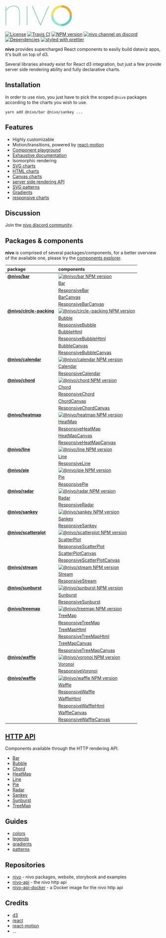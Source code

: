 <img alt="nivo" src="https://raw.githubusercontent.com/plouc/nivo/master/nivo.png" width="216" height="68"/>

[![License][license-image]][license-url]
[![Travis CI][travis-image]][travis-url]
[![NPM version][npm-image]][npm-url]
[![nivo channel on discord](https://img.shields.io/badge/discord-nivo-61dafb.svg?style=flat-square)](https://discord.gg/n7Ft74f)
[![Dependencies][gemnasium-image]][gemnasium-url]
[![styled with prettier][prettier-image]][prettier-url]

**nivo** provides supercharged React components to easily build dataviz apps,
it's built on top of d3.

Several libraries already exist for React d3 integration,
but just a few provide server side rendering ability and fully declarative charts.

## Installation

In order to use nivo, you just have to pick the scoped `@nivo` packages according to the charts you wish to use.

```
yarn add @nivo/bar @nivo/sankey ...
```

## Features

* Highly customizable
* Motion/transitions, powered by [react-motion](https://github.com/chenglou/react-motion)
* [Component playground](http://nivo.rocks)
* [Exhaustive documentation](http://nivo.rocks)
* Isomorphic rendering
* [SVG charts](http://nivo.rocks/components?filter=svg)
* [HTML charts](http://nivo.rocks/components?filter=html)
* [Canvas charts](http://nivo.rocks/components?filter=canvas)
* [server side rendering API](https://github.com/plouc/nivo-api)
* [SVG patterns](http://nivo.rocks/guides/patterns)
* [Gradients](http://nivo.rocks/guides/gradients)
* [responsive charts](http://nivo.rocks/components?q=responsive)

## Discussion

Join the [nivo discord community](https://discord.gg/n7Ft74f).

## Packages & components

**nivo** is comprised of several packages/components, for a better overview of the available one,
please try the [components explorer](http://nivo.rocks/components).

| package                                                                                            | components                                                                                                                                                         |
| :------------------------------------------------------------------------------------------------- | :----------------------------------------------------------------------------------------------------------------------------------------------------------------- |
| [**@nivo/bar**](https://github.com/plouc/nivo/tree/master/packages/nivo-bar)                       | [![@nivo/bar NPM version](https://img.shields.io/npm/v/@nivo/bar.svg?style=flat-square)](https://www.npmjs.com/package/@nivo/bar)                                  |
|                                                                                                    | [Bar](http://nivo.rocks/bar)                                                                                                                                       |
|                                                                                                    | [ResponsiveBar](http://nivo.rocks/bar)                                                                                                                             |
|                                                                                                    | [BarCanvas](http://nivo.rocks/bar/canvas)                                                                                                                          |
|                                                                                                    | [ResponsiveBarCanvas](http://nivo.rocks/bar/canvas)                                                                                                                |
| [**@nivo/circle-packing**](https://github.com/plouc/nivo/tree/master/packages/nivo-circle-packing) | [![@nivo/circle-packing NPM version](https://img.shields.io/npm/v/@nivo/circle-packing.svg?style=flat-square)](https://www.npmjs.com/package/@nivo/circle-packing) |
|                                                                                                    | [Bubble](http://nivo.rocks/bubble)                                                                                                                                 |
|                                                                                                    | [ResponsiveBubble](http://nivo.rocks/bubble)                                                                                                                       |
|                                                                                                    | [BubbleHtml](http://nivo.rocks/bubble/html)                                                                                                                        |
|                                                                                                    | [ResponsiveBubbleHtml](http://nivo.rocks/bubble/html)                                                                                                              |
|                                                                                                    | [BubbleCanvas](http://nivo.rocks/bubble/canvas)                                                                                                                    |
|                                                                                                    | [ResponsiveBubbleCanvas](http://nivo.rocks/bubble/canvas)                                                                                                          |
| [**@nivo/calendar**](https://github.com/plouc/nivo/tree/master/packages/nivo-calendar)             | [![@nivo/calendar NPM version](https://img.shields.io/npm/v/@nivo/calendar.svg?style=flat-square)](https://www.npmjs.com/package/@nivo/calendar)                   |
|                                                                                                    | [Calendar](http://nivo.rocks/calendar)                                                                                                                             |
|                                                                                                    | [ResponsiveCalendar](http://nivo.rocks/calendar)                                                                                                                   |
| [**@nivo/chord**](https://github.com/plouc/nivo/tree/master/packages/nivo-chord)                   | [![@nivo/chord NPM version](https://img.shields.io/npm/v/@nivo/chord.svg?style=flat-square)](https://www.npmjs.com/package/@nivo/chord)                            |
|                                                                                                    | [Chord](http://nivo.rocks/chord)                                                                                                                                   |
|                                                                                                    | [ResponsiveChord](http://nivo.rocks/chord)                                                                                                                         |
|                                                                                                    | [ChordCanvas](http://nivo.rocks/chord/canvas)                                                                                                                      |
|                                                                                                    | [ResponsiveChordCanvas](http://nivo.rocks/chord/canvas)                                                                                                            |
| [**@nivo/heatmap**](https://github.com/plouc/nivo/tree/master/packages/nivo-heatmap)               | [![@nivo/heatmap NPM version](https://img.shields.io/npm/v/@nivo/heatmap.svg?style=flat-square)](https://www.npmjs.com/package/@nivo/heatmap)                      |
|                                                                                                    | [HeatMap](http://nivo.rocks/heatmap)                                                                                                                               |
|                                                                                                    | [ResponsiveHeatMap](http://nivo.rocks/heatmap)                                                                                                                     |
|                                                                                                    | [HeatMapCanvas](http://nivo.rocks/heatmap/canvas)                                                                                                                  |
|                                                                                                    | [ResponsiveHeatMapCanvas](http://nivo.rocks/heatmap/canvas)                                                                                                        |
| [**@nivo/line**](https://github.com/plouc/nivo/tree/master/packages/nivo-line)                     | [![@nivo/line NPM version](https://img.shields.io/npm/v/@nivo/line.svg?style=flat-square)](https://www.npmjs.com/package/@nivo/line)                               |
|                                                                                                    | [Line](http://nivo.rocks/line)                                                                                                                                     |
|                                                                                                    | [ResponsiveLine](http://nivo.rocks/line)                                                                                                                           |
| [**@nivo/pie**](https://github.com/plouc/nivo/tree/master/packages/nivo-pie)                       | [![@nivo/pie NPM version](https://img.shields.io/npm/v/@nivo/pie.svg?style=flat-square)](https://www.npmjs.com/package/@nivo/pie)                                  |
|                                                                                                    | [Pie](http://nivo.rocks/pie)                                                                                                                                       |
|                                                                                                    | [ResponsivePie](http://nivo.rocks/pie)                                                                                                                             |
| [**@nivo/radar**](https://github.com/plouc/nivo/tree/master/packages/nivo-radar)                   | [![@nivo/radar NPM version](https://img.shields.io/npm/v/@nivo/radar.svg?style=flat-square)](https://www.npmjs.com/package/@nivo/radar)                            |
|                                                                                                    | [Radar](http://nivo.rocks/radar)                                                                                                                                   |
|                                                                                                    | [ResponsiveRadar](http://nivo.rocks/radar)                                                                                                                         |
| [**@nivo/sankey**](https://github.com/plouc/nivo/tree/master/packages/nivo-sankey)                 | [![@nivo/sankey NPM version](https://img.shields.io/npm/v/@nivo/sankey.svg?style=flat-square)](https://www.npmjs.com/package/@nivo/sankey)                         |
|                                                                                                    | [Sankey](http://nivo.rocks/sankey)                                                                                                                                 |
|                                                                                                    | [ResponsiveSankey](http://nivo.rocks/sankey)                                                                                                                       |
| [**@nivo/scatterplot**](https://github.com/plouc/nivo/tree/master/packages/nivo-scatterplot)       | [![@nivo/scatterplot NPM version](https://img.shields.io/npm/v/@nivo/scatterplot.svg?style=flat-square)](https://www.npmjs.com/package/@nivo/scatterplot)          |
|                                                                                                    | [ScatterPlot](http://nivo.rocks/scatterplot)                                                                                                                       |
|                                                                                                    | [ResponsiveScatterPlot](http://nivo.rocks/scatterplot)                                                                                                             |
|                                                                                                    | [ScatterPlotCanvas](http://nivo.rocks/scatterplot/canvas)                                                                                                          |
|                                                                                                    | [ResponsiveScatterPlotCanvas](http://nivo.rocks/scatterplot/canvas)                                                                                                |
| [**@nivo/stream**](https://github.com/plouc/nivo/tree/master/packages/nivo-stream)                 | [![@nivo/stream NPM version](https://img.shields.io/npm/v/@nivo/stream.svg?style=flat-square)](https://www.npmjs.com/package/@nivo/stream)                         |
|                                                                                                    | [Stream](http://nivo.rocks/stream)                                                                                                                                 |
|                                                                                                    | [ResponsiveStream](http://nivo.rocks/stream)                                                                                                                       |
| [**@nivo/sunburst**](https://github.com/plouc/nivo/tree/master/packages/nivo-sunburst)             | [![@nivo/sunburst NPM version](https://img.shields.io/npm/v/@nivo/sunburst.svg?style=flat-square)](https://www.npmjs.com/package/@nivo/sunburst)                   |
|                                                                                                    | [Sunburst](http://nivo.rocks/sunburst)                                                                                                                             |
|                                                                                                    | [ResponsiveSunburst](http://nivo.rocks/sunburst)                                                                                                                   |
| [**@nivo/treemap**](https://github.com/plouc/nivo/tree/master/packages/nivo-treemap)               | [![@nivo/treemap NPM version](https://img.shields.io/npm/v/@nivo/treemap.svg?style=flat-square)](https://www.npmjs.com/package/@nivo/treemap)                      |
|                                                                                                    | [TreeMap](http://nivo.rocks/treemap)                                                                                                                               |
|                                                                                                    | [ResponsiveTreeMap](http://nivo.rocks/treemap)                                                                                                                     |
|                                                                                                    | [TreeMapHtml](http://nivo.rocks/treemap/html)                                                                                                                      |
|                                                                                                    | [ResponsiveTreeMapHtml](http://nivo.rocks/treemap/html)                                                                                                            |
|                                                                                                    | [TreeMapCanvas](http://nivo.rocks/treemap/canvas)                                                                                                                  |
|                                                                                                    | [ResponsiveTreeMapCanvas](http://nivo.rocks/treemap/canvas)                                                                                                        |
| [**@nivo/waffle**](https://github.com/plouc/nivo/tree/master/packages/nivo-voronoi)                | [![@nivo/voronoi NPM version](https://img.shields.io/npm/v/@nivo/voronoi.svg?style=flat-square)](https://www.npmjs.com/package/@nivo/voronoi)                      |
|                                                                                                    | [Voronoi](http://nivo.rocks/voronoi)                                                                                                                               |
|                                                                                                    | [ResponsiveVoronoi](http://nivo.rocks/voronoi)                                                                                                                     |
| [**@nivo/waffle**](https://github.com/plouc/nivo/tree/master/packages/nivo-waffle)                 | [![@nivo/waffle NPM version](https://img.shields.io/npm/v/@nivo/waffle.svg?style=flat-square)](https://www.npmjs.com/package/@nivo/waffle)                         |
|                                                                                                    | [Waffle](http://nivo.rocks/waffle)                                                                                                                                 |
|                                                                                                    | [ResponsiveWaffle](http://nivo.rocks/waffle)                                                                                                                       |
|                                                                                                    | [WaffleHtml](http://nivo.rocks/waffle/html)                                                                                                                        |
|                                                                                                    | [ResponsiveWaffleHtml](http://nivo.rocks/waffle/html)                                                                                                              |
|                                                                                                    | [WaffleCanvas](http://nivo.rocks/waffle/canvas)                                                                                                                    |
|                                                                                                    | [ResponsiveWaffleCanvas](http://nivo.rocks/waffle/canvas)                                                                                                          |

## [HTTP API](https://github.com/plouc/nivo-api)

Components available through the HTTP rendering API.

* [Bar](https://nivo-api.herokuapp.com/samples/bar.svg)
* [Bubble](https://nivo-api.herokuapp.com/samples/bubble.svg)
* [Chord](https://nivo-api.herokuapp.com/samples/chord.svg)
* [HeatMap](https://nivo-api.herokuapp.com/samples/heatmap.svg)
* [Line](https://nivo-api.herokuapp.com/samples/line.svg)
* [Pie](https://nivo-api.herokuapp.com/samples/pie.svg)
* [Radar](https://nivo-api.herokuapp.com/samples/radar.svg)
* [Sankey](https://nivo-api.herokuapp.com/samples/sankey.svg)
* [Sunburst](https://nivo-api.herokuapp.com/samples/sunburst.svg)
* [TreeMap](https://nivo-api.herokuapp.com/samples/treemap.svg)

## Guides

* [colors](http://nivo.rocks/guides/colors)
* [legends](http://nivo.rocks/guides/legends)
* [gradients](http://nivo.rocks/guides/gradients)
* [patterns](http://nivo.rocks/guides/patterns)

## Repositories

* [nivo](https://github.com/plouc/nivo) - nivo packages, website, storybook and examples
* [nivo-api](https://github.com/plouc/nivo-api) - the nivo http api
* [nivo-api-docker](https://github.com/plouc/nivo-api-docker) - a Docker image for the nivo http api

## Credits

* [d3](https://d3js.org/)
* [react](https://facebook.github.io/react/)
* [react-motion](https://github.com/chenglou/react-motion)
* …

[license-image]: https://img.shields.io/github/license/plouc/nivo.svg?style=flat-square
[license-url]: https://github.com/plouc/nivo/blob/master/LICENSE.md
[npm-image]: https://img.shields.io/npm/v/@nivo/core.svg?style=flat-square
[npm-url]: https://www.npmjs.com/~nivo
[travis-image]: https://img.shields.io/travis/plouc/nivo.svg?style=flat-square
[travis-url]: https://travis-ci.org/plouc/nivo
[prettier-image]: https://img.shields.io/badge/styled_with-prettier-ff69b4.svg?style=flat-square
[prettier-url]: https://github.com/prettier/prettier
[gemnasium-image]: https://img.shields.io/gemnasium/plouc/nivo.svg?style=flat-square
[gemnasium-url]: https://gemnasium.com/plouc/nivo
